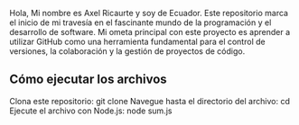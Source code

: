 Hola,
Mi nombre es Axel Ricaurte y soy de Ecuador. Este repositorio marca el inicio 
de mi travesía en el fascinante mundo de la programación y el desarrollo de software. 
Mi ometa principal con este proyecto es aprender a utilizar GitHub como una herramienta 
fundamental para el control de versiones, la colaboración y la gestión de proyectos de código.

## Cómo ejecutar los archivos
Clona este repositorio: git clone <URL del repositorio>
Navegue hasta el directorio del archivo: cd <directorio>
Ejecute el archivo con Node.js: node sum.js

<!---
Axfe20/Axfe20 is a ✨ special ✨ repository because its `README.md` (this file) appears on your GitHub profile.
You can click the Preview link to take a look at your changes.
--->
